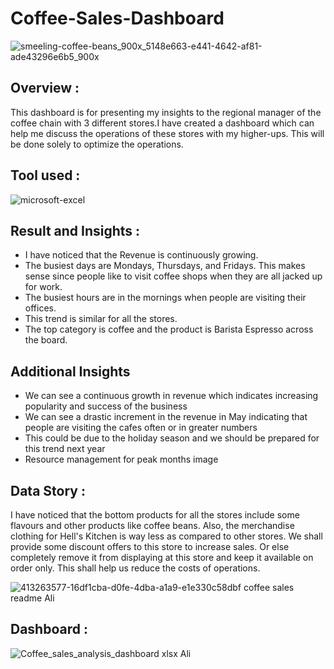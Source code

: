 # Coffee-Sales-Dashboard

![smeeling-coffee-beans_900x_5148e663-e441-4642-af81-ade43296e6b5_900x](https://github.com/user-attachments/assets/73d3ad96-5cab-423a-a83c-62442e6accb3)

## Overview :

This dashboard is for presenting my insights to the regional manager of the coffee chain with 3 different stores.I have created a dashboard which can help me discuss the operations of these stores with my higher-ups. This will be done solely to optimize the operations.


## Tool used :
![microsoft-excel](https://github.com/user-attachments/assets/c02f906a-497a-4230-b839-8e55925eba4c)

## Result and Insights :

- I have noticed that the Revenue is continuously growing.
- The busiest days are Mondays, Thursdays, and Fridays. This makes sense since people like to visit coffee shops when they are all jacked up for work.
- The busiest hours are in the mornings when people are visiting their offices.
- This trend is similar for all the stores.
- The top category is coffee and the product is Barista Espresso across the board.
## Additional Insights
- We can see a continuous growth in revenue which indicates increasing popularity and success of the business
- We can see a drastic increment in the revenue in May indicating that people are visiting the cafes often or in greater numbers
- This could be due to the holiday season and we should be prepared for this trend next year
- Resource management for peak months
image

## Data Story :

I have noticed that the bottom products for all the stores include some flavours and other products like coffee beans. Also, the merchandise clothing for Hell's Kitchen is way less as compared to other stores. We shall provide some discount offers to this store to increase sales. Or else completely remove it from displaying at this store and keep it available on order only. This shall help us reduce the costs of operations.

![413263577-16df1cba-d0fe-4dba-a1a9-e1e330c58dbf coffee sales readme Ali](https://github.com/user-attachments/assets/267fa9e7-74d4-4147-a010-d53e37ec67ae)

## Dashboard :
![Coffee_sales_analysis_dashboard xlsx Ali](https://github.com/user-attachments/assets/3cc6d069-2c73-4699-982a-d5f9b8cf3189)
